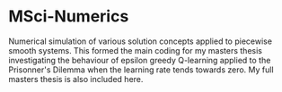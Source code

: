 # MSci-Numerics
Numerical simulation of various solution concepts applied to piecewise smooth systems. This formed the main coding for my masters thesis investigating the behaviour of epsilon greedy Q-learning applied to the Prisonner's Dilemma when the learning rate tends towards zero. My full masters thesis is also included here.
